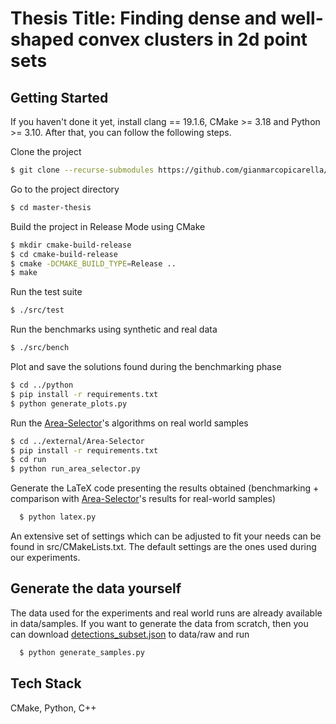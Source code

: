 # Thesis Title: Finding dense and well-shaped convex clusters in 2d point sets
## Getting Started

If you haven't done it yet, install clang == 19.1.6, CMake >= 3.18 and Python >= 3.10. After that, you can follow the following steps.

Clone the project
```bash
$ git clone --recurse-submodules https://github.com/gianmarcopicarella/master-thesis.git
```

Go to the project directory
```bash
$ cd master-thesis
```

Build the project in Release Mode using CMake
```bash
$ mkdir cmake-build-release
$ cd cmake-build-release
$ cmake -DCMAKE_BUILD_TYPE=Release ..
$ make
```

Run the test suite
```bash
$ ./src/test
```

Run the benchmarks using synthetic and real data
```bash
$ ./src/bench
```

Plot and save the solutions found during the benchmarking phase
```bash
$ cd ../python
$ pip install -r requirements.txt
$ python generate_plots.py
```

Run the [Area-Selector](https://github.com/sjoerd-de-vries/Area-Selector)'s algorithms on real world samples
```bash
$ cd ../external/Area-Selector
$ pip install -r requirements.txt
$ cd run
$ python run_area_selector.py
```

Generate the LaTeX code presenting the results obtained (benchmarking + comparison with [Area-Selector](https://github.com/sjoerd-de-vries/Area-Selector)'s results for real-world samples)
```bash
  $ python latex.py
```

An extensive set of settings which can be adjusted to fit your needs can be found in src/CMakeLists.txt. The default settings are the ones used during our experiments.

## Generate the data yourself

The data used for the experiments and real world runs are already available in data/samples. If you want to generate the data from scratch, then you can download [detections_subset.json](https://drive.google.com/file/d/1aHM7tw1oLBKeqv6VaCwpLoY8x4KPVu5i/view?usp=drive_link) to data/raw and run

```bash
  $ python generate_samples.py
```


## Tech Stack
CMake, Python, C++
